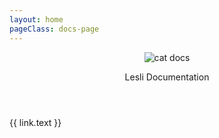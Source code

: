 ```yaml
---
layout: home
pageClass: docs-page
---
```

<script setup>

const links = [{
    href: "/engines/lesli/database/",
    icon: "ri-database-line",
    text: "Database"
}, {
    href: "/engines/lesli/ruby-on-rails/",
    icon: "ri-server-line",
    text: "Ruby on Rails"
}, {
    href: "/engines/lesli/theming/",
    icon: "ri-window-line",
    text: "Frontend"
}, {
    href: "/engines/lesli/theming/",
    icon: "ri-palette-line",
    text: "Theming"
}, {
    href: "/engines/lesli/security/",
    icon: "ri-shield-line",
    text: "Security"
}, {
    href: "/engines/lesli/generators/",
    icon: "ri-code-line",
    text: "Generators"
}, {
    href: "/engines/lesli/testing/",
    icon: "ri-bug-line",
    text: "Testing"
}, {
    href: "/engines/lesli/engines/",
    icon: "ri-shapes-line",
    text: "Engines"
}, {
    href: "/engines/lesli/deployment/",
    icon: "ri-flashlight-line",
    text: "Deployment"
}]

import componentLesliFooter from "./.vitepress/components/lesli-footer.vue"
</script>

<header class="lesli-page-header">
    <img class="logo m-auto" alt="cat docs" src="/images/cats/docs.svg" />
    <p class="description">Lesli Documentation</p>
</header>

<section class="container lesli-page-content-boxes">
    <div class="columns">
        <div class="column" v-for="link in links">
            <a :href="link.href">
                <i :class="[link.icon]"></i>
                {{ link.text }}
            </a>
        </div>
    </div>
</section>

<br />
<br />
<br />
<br />

<componentLesliFooter/>

<style lang="scss">
    @import "./.vitepress/stylesheets/pages/docs.scss";
</style>
